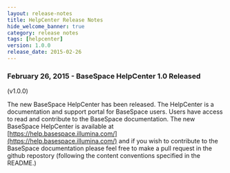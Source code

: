 ```yaml
---
layout: release-notes
title: HelpCenter Release Notes
hide_welcome_banner: true
category: release notes
tags: [helpcenter]
version: 1.0.0
release_date: 2015-02-26
---
```


### February 26, 2015 - BaseSpace HelpCenter 1.0 Released
(v1.0.0)

The new BaseSpace HelpCenter has been released.  The HelpCenter is a documentation and support portal for BaseSpace users.  Users have access to read and contribute to the BaseSpace documentation.  The new BaseSpace HelpCenter is available at [https://help.basespace.illumina.com/](https://help.basespace.illumina.com/) and if you wish to contribute to the BaseSpace documentation please feel free to make a pull request in the github repostory (following the content conventions specified in the README.)



